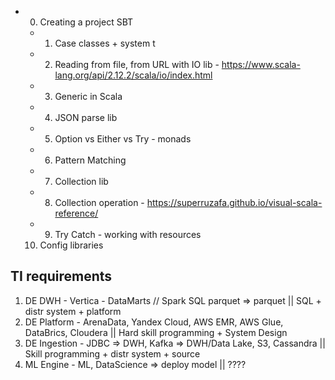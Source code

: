 * 0. Creating a project SBT
  + 1. Case classes   + system t
   + 2. Reading from file, from URL with IO lib - https://www.scala-lang.org/api/2.12.2/scala/io/index.html
  + 3. Generic in Scala
  + 4. JSON parse lib
  + 5. Option vs Either vs Try - monads
  + 6. Pattern Matching
  + 7. Collection lib
  + 8. Collection operation - https://superruzafa.github.io/visual-scala-reference/
  + 9. Try Catch - working with resources
   10. Config libraries


## TI requirements

1. DE DWH - Vertica - DataMarts // Spark SQL parquet => parquet                   || SQL + distr system + platform
2. DE Platform - ArenaData, Yandex Cloud, AWS EMR, AWS Glue, DataBrics, Cloudera  || Hard skill programming  + System Design
3. DE Ingestion - JDBC => DWH, Kafka => DWH/Data Lake, S3, Cassandra              || Skill programming + distr system + source
4. ML Engine - ML, DataScience => deploy model                                    || ????
